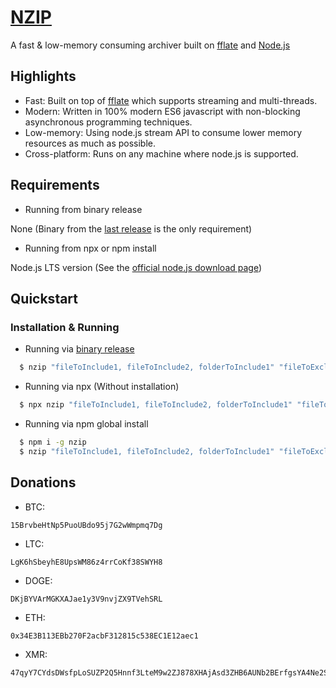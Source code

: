 # [NZIP](https://nzip.dev)

A fast & low-memory consuming archiver built on [fflate](https://github.com/101arrowz/fflate) and [Node.js](https://nodejs.org/en)

## Highlights

- Fast: Built on top of [fflate](https://github.com/101arrowz/fflate) which supports streaming and multi-threads.
- Modern: Written in 100% modern ES6 javascript with non-blocking asynchronous programming techniques.
- Low-memory: Using node.js stream API to consume lower memory resources as much as possible.
- Cross-platform: Runs on any machine where node.js is supported.

## Requirements

- Running from binary release

None (Binary from the [last release](https://github.com/ifconfigla/nzip/releases/latest) is the only requirement)

- Running from npx or npm install

Node.js LTS version (See the [official node.js download page](https://nodejs.org/en/download))

## Quickstart

### Installation & Running

- Running via [binary release](https://github.com/ifconfigla/nzip/releases/latest)

```bash
  $ nzip "fileToInclude1, fileToInclude2, folderToInclude1" "fileToExclude1"
```

- Running via npx (Without installation)

```bash
  $ npx nzip "fileToInclude1, fileToInclude2, folderToInclude1" "fileToExclude1"
```

- Running via npm global install

```bash
  $ npm i -g nzip
  $ nzip "fileToInclude1, fileToInclude2, folderToInclude1" "fileToExclude1"
```

## Donations

- BTC:

```
15BrvbeHtNp5PuoUBdo95j7G2wWmpmq7Dg
```

- LTC:

```
LgK6hSbeyhE8UpsWM86z4rrCoKf38SWYH8
```

- DOGE:

```
DKjBYVArMGKXAJae1y3V9nvjZX9TVehSRL
```

- ETH:

```
0x34E3B113EBb270F2acbF312815c538EC1E12aec1
```

- XMR:

```
47qyY7CYdsDWsfpLoSUZP2Q5Hnnf3LteM9w2ZJ878XHAjAsd3ZHB6AUNb2BErfgsYA4Ne2SPLM5AzboABx4n9USJAYU5ZNZ
```

